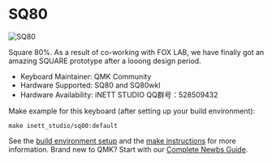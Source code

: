 # SQ80

![SQ80](https://i.imgur.com/svHuZC5.png)

Square 80%. As a result of co-working with FOX LAB, we have finally got an amazing SQUARE prototype after a looong design period.

* Keyboard Maintainer: QMK Community
* Hardware Supported: SQ80 and SQ80wkl
* Hardware Availability: iNETT STUDIO   QQ群号：528509432

Make example for this keyboard (after setting up your build environment):

    make inett_studio/sq80:default

See the [build environment setup](https://docs.qmk.fm/#/getting_started_build_tools) and the [make instructions](https://docs.qmk.fm/#/getting_started_make_guide) for more information. Brand new to QMK? Start with our [Complete Newbs Guide](https://docs.qmk.fm/#/newbs).
